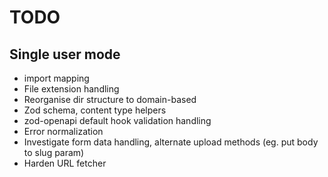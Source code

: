 # TODO

## Single user mode

- import mapping
- File extension handling
- Reorganise dir structure to domain-based
- Zod schema, content type helpers
- zod-openapi default hook validation handling
- Error normalization
- Investigate form data handling, alternate upload methods (eg. put body to slug param)
- Harden URL fetcher
